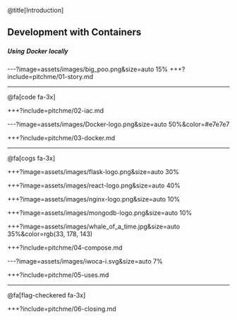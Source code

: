 @title[Introduction]
## Development with Containers
##### <span style="font-family:Helvetica Neue; font-weight:bold">Using <span class="docker-blue">Docker</span> locally</span>


---?image=assets/images/big_poo.png&size=auto 15%
+++?include=pitchme/01-story.md

---

@fa[code fa-3x]

+++?include=pitchme/02-iac.md

---?image=assets/images/Docker-logo.png&size=auto 50%&color=#e7e7e7

+++?include=pitchme/03-docker.md

---

@fa[cogs fa-3x]

+++?image=assets/images/flask-logo.png&size=auto 30%

+++?image=assets/images/react-logo.png&size=auto 40%

+++?image=assets/images/nginx-logo.png&size=auto 10%

+++?image=assets/images/mongodb-logo.png&size=auto 10%

+++?image=assets/images/whale_of_a_time.jpg&size=auto 35%&color=rgb(33, 178, 143)

+++?include=pitchme/04-compose.md

---?image=assets/images/iwoca-i.svg&size=auto 7%

+++?include=pitchme/05-uses.md

--- 

@fa[flag-checkered fa-3x]

+++?include=pitchme/06-closing.md

